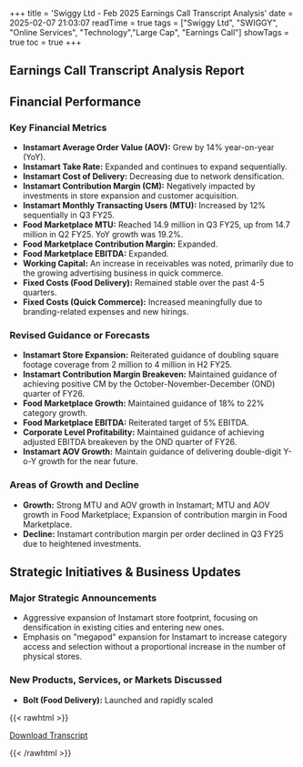 +++
title = 'Swiggy Ltd - Feb 2025 Earnings Call Transcript Analysis'
date = 2025-02-07 21:03:07
readTime = true
tags = ["Swiggy Ltd", "SWIGGY", "Online Services", "Technology","Large Cap", "Earnings Call"]
showTags = true
toc = true
+++



## Earnings Call Transcript Analysis Report
## Financial Performance

### Key Financial Metrics

*   **Instamart Average Order Value (AOV):** Grew by 14% year-on-year (YoY).
*   **Instamart Take Rate:** Expanded and continues to expand sequentially.
*   **Instamart Cost of Delivery:** Decreasing due to network densification.
*   **Instamart Contribution Margin (CM):** Negatively impacted by investments in store expansion and customer acquisition.
*   **Instamart Monthly Transacting Users (MTU):** Increased by 12% sequentially in Q3 FY25.
*   **Food Marketplace MTU:** Reached 14.9 million in Q3 FY25, up from 14.7 million in Q2 FY25. YoY growth was 19.2%.
*   **Food Marketplace Contribution Margin:** Expanded.
*   **Food Marketplace EBITDA:** Expanded.
*   **Working Capital:** An increase in receivables was noted, primarily due to the growing advertising business in quick commerce.
*   **Fixed Costs (Food Delivery):** Remained stable over the past 4-5 quarters.
*   **Fixed Costs (Quick Commerce):** Increased meaningfully due to branding-related expenses and new hirings.

### Revised Guidance or Forecasts

*   **Instamart Store Expansion:** Reiterated guidance of doubling square footage coverage from 2 million to 4 million in H2 FY25.
*   **Instamart Contribution Margin Breakeven:** Maintained guidance of achieving positive CM by the October-November-December (OND) quarter of FY26.
*   **Food Marketplace Growth:** Maintained guidance of 18% to 22% category growth.
*   **Food Marketplace EBITDA:** Reiterated target of 5% EBITDA.
*   **Corporate Level Profitability:** Maintained guidance of achieving adjusted EBITDA breakeven by the OND quarter of FY26.
*   **Instamart AOV Growth:** Maintain guidance of delivering double-digit Y-o-Y growth for the near future.

### Areas of Growth and Decline

*   **Growth:** Strong MTU and AOV growth in Instamart; MTU and AOV growth in Food Marketplace; Expansion of contribution margin in Food Marketplace.
*   **Decline:** Instamart contribution margin per order declined in Q3 FY25 due to heightened investments.

## Strategic Initiatives & Business Updates

### Major Strategic Announcements

*   Aggressive expansion of Instamart store footprint, focusing on densification in existing cities and entering new ones.
*   Emphasis on "megapod" expansion for Instamart to increase category access and selection without a proportional increase in the number of physical stores.

### New Products, Services, or Markets Discussed

*   **Bolt (Food Delivery):** Launched and rapidly scaled



{{< rawhtml >}}

<div class="button-container">    
    <a href="https://www.bseindia.com/stockinfo/AnnPdfOpen.aspx?Pname=cc71a163-2162-444c-a3fa-8f9634fef801.pdf" target="_blank" class="report-button">
      <i class="fas fa-file-pdf"></i> Download Transcript
    </a>
</div>
    
{{< /rawhtml >}}
